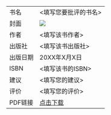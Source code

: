<table>
  <tr>
    <td>书名</td>
    <td><填写您要批评的书名></td>
  </tr>
  <tr>
    <td>封面</td>
    <td><img src="http://" /></td>
  </tr>
  <tr>
    <td>作者</td>
    <td><填写该书作者></td>
  </tr>
  <tr>
    <td>出版社</td>
    <td><填写该书出版社></td>
  </tr>
  <tr>
    <td>出版日期</td>
    <td>20XX年X月X日</td>
  </tr>
  <tr>
    <td>ISBN</td>
    <td><填写该书的ISBN></td>
  </tr>
  <tr>
    <td>建议</td>
    <td><填写您的建议></td>
  </tr>
  <tr>
    <td>评价</td>
    <td><填写您的评价></td>
  </tr>
  <tr>
    <td>PDF链接</td>
    <td><a href="http://">点击下载</a></td>
  </tr>
</table>
